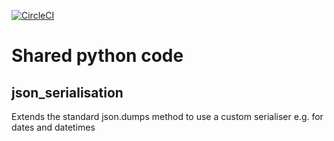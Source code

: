 [![CircleCI](https://circleci.com/gh/ministryofjustice/securityanalytics-nmapscanner.svg?style=svg)](https://circleci.com/gh/ministryofjustice/securityanalytics-nmapscanner)

# Shared python code

## json_serialisation

Extends the standard json.dumps method to use a custom serialiser e.g. for dates and datetimes